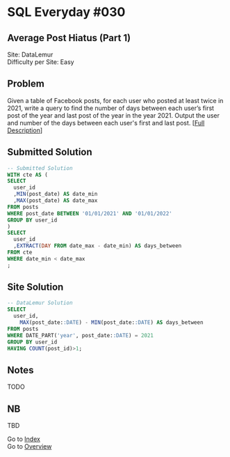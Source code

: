 # SQL Everyday \#030

## Average Post Hiatus (Part 1)

Site: DataLemur\
Difficulty per Site: Easy

## Problem

Given a table of Facebook posts, for each user who posted at least twice in 2021, write a query to find the number of days between each user’s first post of the year and last post of the year in the year 2021. Output the user and number of the days between each user's first and last post. [[Full Description](https://datalemur.com/questions/sql-average-post-hiatus-1)]

## Submitted Solution

```sql
-- Submitted Solution
WITH cte AS (
SELECT 
  user_id
  ,MIN(post_date) AS date_min
  ,MAX(post_date) AS date_max
FROM posts
WHERE post_date BETWEEN '01/01/2021' AND '01/01/2022'
GROUP BY user_id
)
SELECT
  user_id
  ,EXTRACT(DAY FROM date_max - date_min) AS days_between
FROM cte
WHERE date_min < date_max
;
```

## Site Solution

```sql
-- DataLemur Solution 
SELECT 
  user_id, 
    MAX(post_date::DATE) - MIN(post_date::DATE) AS days_between
FROM posts
WHERE DATE_PART('year', post_date::DATE) = 2021 
GROUP BY user_id
HAVING COUNT(post_id)>1;
```

## Notes

TODO

## NB

TBD

Go to [Index](../?tab=readme-ov-file#index)\
Go to [Overview](../?tab=readme-ov-file)
